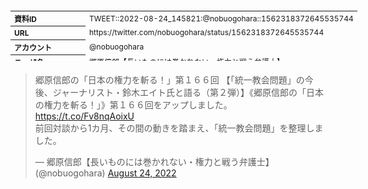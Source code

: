 <table style="font-size: 9pt; width: 610px; margin-bottom: 20px; height: 80px;">
<tbody>
    <tr>
        <th align=left>資料ID</th>
        <td align=left>TWEET::2022-08-24_145821:@nobuogohara::1562318372645535744</td>
    </tr>
    <tr>
        <th align=left>URL</th>
        <td align=left>https://twitter.com/nobuogohara/status/1562318372645535744</td>
    </tr>
    <tr>
        <th align=left>アカウント</th>
        <td align=left>@nobuogohara</td>
    </tr>
    <tr>
        <th align=left>ユーザ名</th>
        <td align=left>郷原信郎【長いものには巻かれない・権力と戦う弁護士】</td>
    </tr>
    <tr>
        <th align=left>ツイートの記録日時</th>
        <td align=left>created_at 2022-08-26_0333</td>
    </tr>
</tbody>
</table>
<blockquote class="twitter-tweet" data-width="450"  data-lang="ja"><p lang="ja" dir="ltr">郷原信郎の「日本の権力を斬る！」第１６６回 【「統一教会問題」の今後、ジャーナリスト・鈴木エイト氏と語る（第２弾）】《郷原信郎の「日本の権力を斬る！」》第１６６回をアップしました。 <a href="https://t.co/Fv8nqAoixU">https://t.co/Fv8nqAoixU</a><br>前回対談から1カ月、その間の動きを踏まえ、「統一教会問題」を整理しました。</p>&mdash; 郷原信郎【長いものには巻かれない・権力と戦う弁護士】 (@nobuogohara) <a href="https://twitter.com/nobuogohara/status/1562318372645535744?ref_src=twsrc%5Etfw">August 24, 2022</a></blockquote>
<script async src="https://platform.twitter.com/widgets.js" charset="utf-8"></script>


